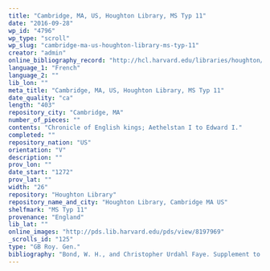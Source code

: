 ```yaml
---
title: "Cambridge, MA, US, Houghton Library, MS Typ 11"
date: "2016-09-28"
wp_id: "4796"
wp_type: "scroll"
wp_slug: "cambridge-ma-us-houghton-library-ms-typ-11"
creator: "admin"
online_bibliography_record: "http://hcl.harvard.edu/libraries/houghton/collections/early_manuscripts/bibliographies/Typ/Typ011.html"
language_1: "French"
language_2: ""
lib_lon: ""
meta_title: "Cambridge, MA, US, Houghton Library, MS Typ 11"
date_quality: "ca"
length: "403"
repository_city: "Cambridge, MA"
number_of_pieces: ""
contents: "Chronicle of English kings; Aethelstan I to Edward I."
completed: ""
repository_nation: "US"
orientation: "V"
description: ""
prov_lon: ""
date_start: "1272"
prov_lat: ""
width: "26"
repository: "Houghton Library"
repository_name_and_city: "Houghton Library, Cambridge MA US"
shelfmark: "MS Typ 11"
provenance: "England"
lib_lat: ""
online_images: "http://pds.lib.harvard.edu/pds/view/8197969"
_scrolls_id: "125"
type: "GB Roy. Gen."
bibliography: "Bond, W. H., and Christopher Urdahl Faye. Supplement to the Census of Medieval and Renaissance Manuscripts in the United States and Canada. New York: Bibliographical Society of America, 1962, 251.<br/> Tyson, Diana B. “The Manuscript Tradition of Old French Prose Brut Rolls.” Scriptorium 55 (2001): 107–18, CM.<br/> Wieck, Roger S. Late Medieval and Renaissance Illuminated Manuscripts, 1350-1525, in the Houghton Library. Cambridge: Harvard College Library, 1983, 22.<br/>"
---
```



